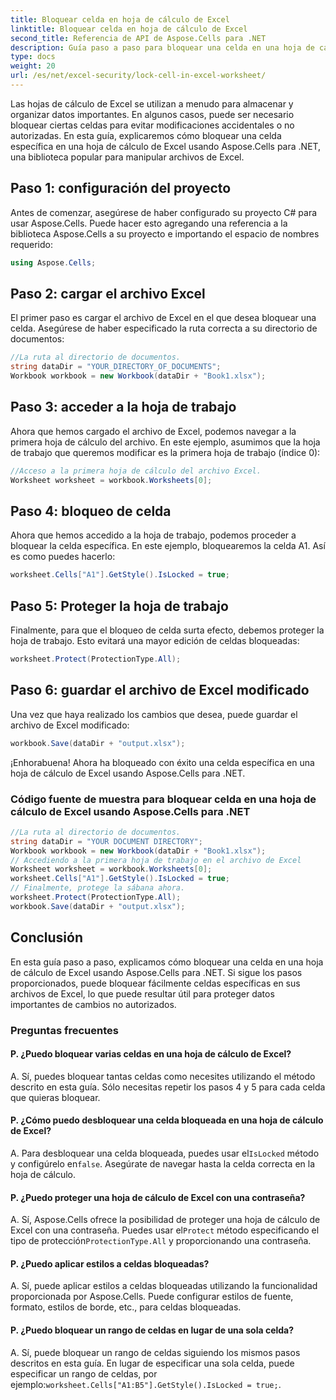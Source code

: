 ```yaml
---
title: Bloquear celda en hoja de cálculo de Excel
linktitle: Bloquear celda en hoja de cálculo de Excel
second_title: Referencia de API de Aspose.Cells para .NET
description: Guía paso a paso para bloquear una celda en una hoja de cálculo de Excel usando Aspose.Cells para .NET.
type: docs
weight: 20
url: /es/net/excel-security/lock-cell-in-excel-worksheet/
---
```

Las hojas de cálculo de Excel se utilizan a menudo para almacenar y organizar datos importantes. En algunos casos, puede ser necesario bloquear ciertas celdas para evitar modificaciones accidentales o no autorizadas. En esta guía, explicaremos cómo bloquear una celda específica en una hoja de cálculo de Excel usando Aspose.Cells para .NET, una biblioteca popular para manipular archivos de Excel.

## Paso 1: configuración del proyecto

Antes de comenzar, asegúrese de haber configurado su proyecto C# para usar Aspose.Cells. Puede hacer esto agregando una referencia a la biblioteca Aspose.Cells a su proyecto e importando el espacio de nombres requerido:

```csharp
using Aspose.Cells;
```

## Paso 2: cargar el archivo Excel

El primer paso es cargar el archivo de Excel en el que desea bloquear una celda. Asegúrese de haber especificado la ruta correcta a su directorio de documentos:

```csharp
//La ruta al directorio de documentos.
string dataDir = "YOUR_DIRECTORY_OF_DOCUMENTS";
Workbook workbook = new Workbook(dataDir + "Book1.xlsx");
```

## Paso 3: acceder a la hoja de trabajo

Ahora que hemos cargado el archivo de Excel, podemos navegar a la primera hoja de cálculo del archivo. En este ejemplo, asumimos que la hoja de trabajo que queremos modificar es la primera hoja de trabajo (índice 0):

```csharp
//Acceso a la primera hoja de cálculo del archivo Excel.
Worksheet worksheet = workbook.Worksheets[0];
```

## Paso 4: bloqueo de celda

Ahora que hemos accedido a la hoja de trabajo, podemos proceder a bloquear la celda específica. En este ejemplo, bloquearemos la celda A1. Así es como puedes hacerlo:

```csharp
worksheet.Cells["A1"].GetStyle().IsLocked = true;
```

## Paso 5: Proteger la hoja de trabajo

Finalmente, para que el bloqueo de celda surta efecto, debemos proteger la hoja de trabajo. Esto evitará una mayor edición de celdas bloqueadas:

```csharp
worksheet.Protect(ProtectionType.All);
```

## Paso 6: guardar el archivo de Excel modificado

Una vez que haya realizado los cambios que desea, puede guardar el archivo de Excel modificado:

```csharp
workbook.Save(dataDir + "output.xlsx");
```

¡Enhorabuena! Ahora ha bloqueado con éxito una celda específica en una hoja de cálculo de Excel usando Aspose.Cells para .NET.

### Código fuente de muestra para bloquear celda en una hoja de cálculo de Excel usando Aspose.Cells para .NET 
```csharp
//La ruta al directorio de documentos.
string dataDir = "YOUR DOCUMENT DIRECTORY";
Workbook workbook = new Workbook(dataDir + "Book1.xlsx");
// Accediendo a la primera hoja de trabajo en el archivo de Excel
Worksheet worksheet = workbook.Worksheets[0];
worksheet.Cells["A1"].GetStyle().IsLocked = true;
// Finalmente, protege la sábana ahora.
worksheet.Protect(ProtectionType.All);
workbook.Save(dataDir + "output.xlsx");
```

## Conclusión

En esta guía paso a paso, explicamos cómo bloquear una celda en una hoja de cálculo de Excel usando Aspose.Cells para .NET. Si sigue los pasos proporcionados, puede bloquear fácilmente celdas específicas en sus archivos de Excel, lo que puede resultar útil para proteger datos importantes de cambios no autorizados.

### Preguntas frecuentes

#### P. ¿Puedo bloquear varias celdas en una hoja de cálculo de Excel?
	 
A. Sí, puedes bloquear tantas celdas como necesites utilizando el método descrito en esta guía. Sólo necesitas repetir los pasos 4 y 5 para cada celda que quieras bloquear.

#### P. ¿Cómo puedo desbloquear una celda bloqueada en una hoja de cálculo de Excel?

A.  Para desbloquear una celda bloqueada, puedes usar el`IsLocked` método y configúrelo en`false`. Asegúrate de navegar hasta la celda correcta en la hoja de cálculo.

#### P. ¿Puedo proteger una hoja de cálculo de Excel con una contraseña?

A.  Sí, Aspose.Cells ofrece la posibilidad de proteger una hoja de cálculo de Excel con una contraseña. Puedes usar el`Protect` método especificando el tipo de protección`ProtectionType.All` y proporcionando una contraseña.

#### P. ¿Puedo aplicar estilos a celdas bloqueadas?

A. Sí, puede aplicar estilos a celdas bloqueadas utilizando la funcionalidad proporcionada por Aspose.Cells. Puede configurar estilos de fuente, formato, estilos de borde, etc., para celdas bloqueadas.

#### P. ¿Puedo bloquear un rango de celdas en lugar de una sola celda?

A.  Sí, puede bloquear un rango de celdas siguiendo los mismos pasos descritos en esta guía. En lugar de especificar una sola celda, puede especificar un rango de celdas, por ejemplo:`worksheet.Cells["A1:B5"].GetStyle().IsLocked = true;`.